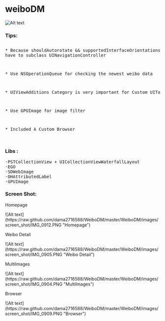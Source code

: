 weiboDM
=======

![Alt text](https://raw.github.com/dama2716588/WeiboDM/master/icon114.png "Logo")

### Tips:

<pre>
<p>* Because shouldAutorotate && supportedInterfaceOrientations ara not supportted in ios6,so 
have to subclass UINavigationController</p>
<p>* Use NSOperationQueue for checking the newest weibo data</p>
<p>* UIViewAdditions Category is very important for Custom UITableViewCell</p>
<p>* Use GPUImage for image filter</p>
<p>* Included A Custom Browser</p>
</pre>

### Libs :

<pre>
·PSTCollectionView + UICollectionViewWaterfallLayout
·EGO
·SDWebImage
·OHAttributedLabel
·GPUImage
</pre>

### Screen Shot:
<p> Homepage </p>
![Alt text](https://raw.github.com/dama2716588/WeiboDM/master/WeiboDM/images/screen_shot/IMG_0912.PNG "Homepage")
<p>Weibo Detail</p>
![Alt text](https://raw.github.com/dama2716588/WeiboDM/master/WeiboDM/images/screen_shot/IMG_0905.PNG "Weibo Detail")
<p>MultiImages</p>
![Alt text](https://raw.github.com/dama2716588/WeiboDM/master/WeiboDM/images/screen_shot/IMG_0904.PNG "MultiImages")
<p>Browser</p>
![Alt text](https://raw.github.com/dama2716588/WeiboDM/master/WeiboDM/images/screen_shot/IMG_0909.PNG "Browser")


